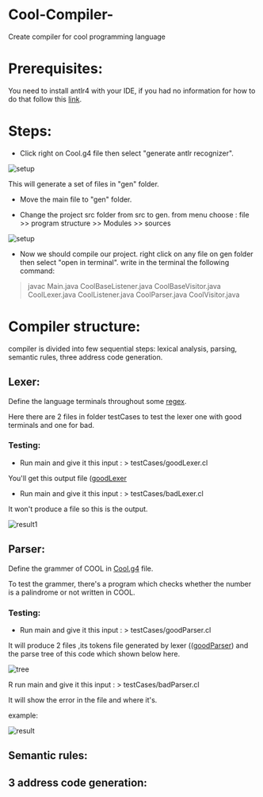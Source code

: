 # Cool-Compiler-
  Create compiler for cool programming language

# Prerequisites:
  You need to install antlr4 with your IDE, if you had no information for how to do that follow this [link](https://github.com/antlr/antlr4/blob/master/doc/java-target.md).


# Steps:

  * Click right on Cool.g4 file then select "generate antlr recognizer".
  
  ![setup](https://i.ibb.co/V2RQXSX/Capture.png)
  
  This will generate a set of files in "gen" folder.

  * Move the main file to "gen" folder.
  
  * Change the project src folder from src to gen.
  from menu choose : file >> program structure >> Modules >> sources
  
  ![setup](https://i.ibb.co/DR7Xsrn/Capture.png)

  * Now we should compile our project. 
   right click on any file on gen folder then select "open in terminal".
   write in the terminal the following command:
   
   >javac Main.java CoolBaseListener.java CoolBaseVisitor.java CoolLexer.java CoolListener.java CoolParser.java CoolVisitor.java


# Compiler structure: 

  compiler is divided into few sequential steps: lexical analysis, parsing, semantic rules, three address code generation.

## Lexer:

   Define the language terminals throughout some [regex](https://www.rexegg.com/regex-quickstart.html).

   Here there are 2 files in folder testCases to test the lexer one with good terminals and one for bad.
  
### Testing:

  - Run main and give it this input :  > testCases/goodLexer.cl 
  
  You'll get this output file ([goodLexer](https://github.com/Wafaaismail/Cool-Compiler-/blob/master/output/good.cl-lex)

  - Run main and give it this input :  > testCases/badLexer.cl
  
  It won't produce a file so this is the output.
  
  ![result1](https://i.ibb.co/V9r4TTk/Capture.png)
  
## Parser:
  
  Define the grammer of COOL in [Cool.g4](https://github.com/Wafaaismail/Cool-Compiler-/blob/master/src/Cool.g4) file.
  
  To test the grammer, there's a program which checks whether the number is a palindrome or not written in COOL. 
 
### Testing:

   - Run main and give it this input :  > testCases/goodParser.cl 
   
   It will produce 2 files ,its tokens file generated by lexer (([goodParser](https://github.com/Wafaaismail/Cool-Compiler-/blob/master/output/goodParser.cl-lex)) and the parse tree of this code which shown below here.
   
   ![tree](https://github.com/Wafaaismail/Cool-Compiler-/blob/master/output/parseTree.png)
   


  R run main and give it this input :  > testCases/badParser.cl
  
  It will show the error in the file and where it's.
  
 example:
  
  ![result](https://i.imgur.com/WcXw5UQ.png)
  
## Semantic rules:

## 3 address code generation:


  
